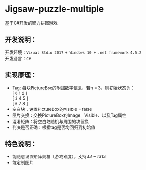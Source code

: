 # Jigsaw-puzzle-multiple
基于C#开发的智力拼图游戏

## 开发说明：  
开发环境：`Visual Stdio 2017 + Windows 10 + .net framework 4.5.2`  
开发语言：`C#`  

## 实现原理：
* Tag: 每块PictureBox的附加数字信息，若n = 3，则初始状态为：   
       [ 0 1 2 ]  
       [ 3 4 5 ]  
       [ 6 7 8 ]  
* 空白块：设置PictureBox的Visible = false
* 图片交换：交换PictureBox的Image、Visible、以及Tag属性
* 混淆矩阵：将空白块随机与周围的块替换
* 判决是否正确：根据tag是否均回归到初始值

## 特色说明：
* 能随意设置矩阵规模（游戏难度），支持3*3 ~ 13*13
* 能定制图片
